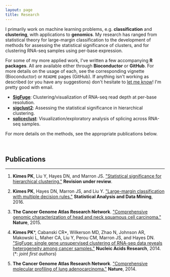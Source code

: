 ```yaml
---
layout: page
title: Research
---
```


I primarily work on machine learning problems, e.g. __classification__
and __clustering__, with applications to __genomics__. My research has ranged from statistical theory
for large-margin classification to the development of methods for assessing the statistical
significance of clusters, and for clustering RNA-seq samples using per-base expression.  

For some of my more applied work, I've written a few accompanying __R packages__. All are available either through __Bioconductor__ or
__GitHub__. For more details on the usage of each, see the corresponding vignette (Bioconductor) or `README` pages (GitHub). If anything
isn't working as described (or you have any suggestions) don't hesitate to [let me know](index.html)! I'm pretty good with email.

* [__SigFuge__][sigfuge-pkg]: Clustering/visualization of RNA-seq read depth at per-base resolution.
* [__sigclust2__][sigclust2-pkg]: Assessing the statistical significance in hierarchical clustering.
* [__spliceclust__][spliceclust-pkg]: Visualization/exploratory analysis of splicing across RNA-seq samples.

For more details on the methods, see the appropriate publications below.  

<br/>  

## Publications

---

1. **Kimes PK**, Liu Y, Hayes DN, and Marron JS. 
["Statistical significance for hierarchical clustering."][SHC] **Revision under review**.  

2. **Kimes PK**, Hayes DN, Marron JS, and Liu Y. 
["Large-margin classification with multiple decision rules."][intervals] **Statistical Analysis and Data Mining**, 2016.   

3. **The Cancer Genome Atlas Research Network**. ["Comprehensive genomic
characterization of head and neck squamous cell carcinoma."][hnsc]
**Nature**, 2015.  

4. **Kimes PK**\*, Cabanski CR*, Wilkerson MD, Zhao N, Johnson AR,
Makowski L, Maher CA, Liu Y, Perou CM, Marron JS, and 
Hayes DN. ["SigFuge: single gene unsupervised clustering 
of RNA-seq data reveals heterogeneity among cancer 
samples."][sigfuge] **Nucleic Acids Research**, 2014. (\*: _joint first authors_)  

5. **The Cancer Genome Atlas Research Network**. ["Comprehensive molecular 
profiling of lung adenocarcinoma."][luad]
**Nature**, 2014.  


[github]: http://github.com/pkimes/
[sigfuge-pkg]: http://www.bioconductor.org/packages/release/bioc/html/SigFuge.html
[sigclust2-pkg]: http://github.com/pkimes/sigclust2/
[spliceclust-pkg]: http://github.com/pkimes/spliceclust/

[intervals]: http://arxiv.org/abs/1411.5260
[SHC]: http://arxiv.org/abs/1411.5259
[sigfuge]: http://nar.oxfordjournals.org/content/early/2014/07/15/nar.gku521.abstract
[luad]: http://www.nature.com/nature/journal/v511/n7511/full/nature13385.html
[hnsc]: http://www.nature.com/nature/journal/v517/n7536/full/nature14129.html


